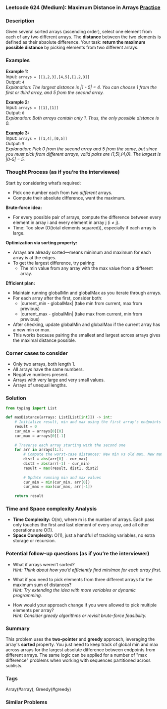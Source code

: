 ### Leetcode 624 (Medium): Maximum Distance in Arrays [Practice](https://leetcode.com/problems/maximum-distance-in-arrays)

### Description  
Given several sorted arrays (ascending order), select one element from each of any two different arrays. The **distance** between the two elements is defined as their absolute difference. Your task: **return the maximum possible distance** by picking elements from two different arrays.

### Examples  

**Example 1:**  
Input: `arrays = [[1,2,3],[4,5],[1,2,3]]`  
Output: `4`  
*Explanation: The largest distance is |1 - 5| = 4. You can choose 1 from the first or third array, and 5 from the second array.*

**Example 2:**  
Input: `arrays = [[1],[1]]`  
Output: `0`  
*Explanation: Both arrays contain only 1. Thus, the only possible distance is 0.*

**Example 3:**  
Input: `arrays = [[1,4],[0,5]]`  
Output: `5`  
*Explanation: Pick 0 from the second array and 5 from the same, but since you must pick from different arrays, valid pairs are (1,5),(4,0). The largest is |0-5| = 5.*

### Thought Process (as if you’re the interviewee)  

Start by considering what’s required:  
- Pick one number each from two *different* arrays.
- Compute their absolute difference, want the maximum.

**Brute-force idea:**  
- For every possible pair of arrays, compute the difference between every element in array i and every element in array j (i ≠ j).  
- Time: Too slow (O(total elements squared)), especially if each array is large.

**Optimization via sorting property:**  
- Arrays are already sorted—means minimum and maximum for each array is at the edges.
- To get the largest difference, try pairing:
  - The min value from any array with the max value from a different array.

**Efficient plan:**  
- Maintain running globalMin and globalMax as you iterate through arrays.
- For each array after the first, consider both:
  - |current_min - globalMax| (take min from current, max from previous)
  - |current_max - globalMin| (take max from current, min from previous)
- After checking, update globalMin and globalMax if the current array has a new min or max.
- This works because pairing the smallest and largest across arrays gives the maximal distance possible.

### Corner cases to consider  
- Only two arrays, both length 1.
- All arrays have the same numbers.
- Negative numbers present.
- Arrays with very large and very small values.
- Arrays of unequal lengths.

### Solution

```python
from typing import List

def maxDistance(arrays: List[List[int]]) -> int:
    # Initialize result, min and max using the first array's endpoints
    result = 0
    cur_min = arrays[0][0]
    cur_max = arrays[0][-1]
    
    # Traverse each array starting with the second one
    for arr in arrays[1:]:
        # Compute the worst-case distances: New min vs old max, New max vs old min
        dist1 = abs(arr[0] - cur_max)
        dist2 = abs(arr[-1] - cur_min)
        result = max(result, dist1, dist2)
        
        # Update running min and max values
        cur_min = min(cur_min, arr[0])
        cur_max = max(cur_max, arr[-1])
    
    return result
```

### Time and Space complexity Analysis  

- **Time Complexity:** O(m), where m is the number of arrays. Each pass only touches the first and last element of every array, and all other operations are O(1).
- **Space Complexity:** O(1), just a handful of tracking variables, no extra storage or recursion.

### Potential follow-up questions (as if you’re the interviewer)  

- What if arrays weren’t sorted?  
  *Hint: Think about how you’d efficiently find min/max for each array first.*

- What if you need to pick elements from three different arrays for the maximum sum of distances?  
  *Hint: Try extending the idea with more variables or dynamic programming.*

- How would your approach change if you were allowed to pick multiple elements per array?  
  *Hint: Consider greedy algorithms or revisit brute-force feasibility.*

### Summary
This problem uses the **two-pointer** and **greedy** approach, leveraging the array's **sorted** property. You just need to keep track of global min and max across arrays for the largest absolute difference between endpoints from different arrays. The same logic can be applied for a number of "max difference" problems when working with sequences partitioned across sublists.

### Tags
Array(#array), Greedy(#greedy)

### Similar Problems
